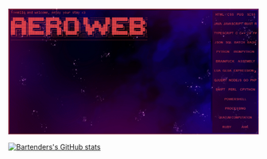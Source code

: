 ![Aerospace](https://github.com/BartenderWinery/Bartender.github.io/blob/main/packaging/statcard.png)

[![Bartenders's GitHub stats](https://github-readme-stats.vercel.app/api?username=BartenderWinery&count_private=true&show_icons=true&theme=calm&cache_seconds=7200)](https://github.com/BartenderWinery)
